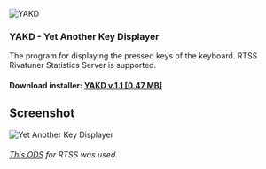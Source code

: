 ![YAKD](https://i.imgur.com/urXDS4X.png)
### YAKD - Yet Another Key Displayer
The program for displaying the pressed keys of the keyboard. RTSS Rivatuner Statistics Server is supported.
#### Download installer: [YAKD v.1.1 [0.47 MB]](https://github.com/Jagailo/YetAnotherKeyDisplayer/releases)

## Screenshot
![Yet Another Key Displayer](https://i.imgur.com/76MvqfA.png)

###### [This ODS](https://github.com/spencerhakim/RTSSSharedMemoryNET) for RTSS was used.

